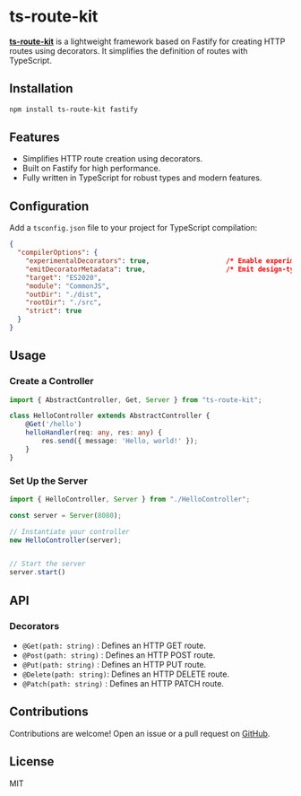 # ts-route-kit

[**ts-route-kit**](https://www.npmjs.com/package/ts-route-kit) is a lightweight framework based on Fastify for creating HTTP routes using decorators. It simplifies the definition of routes with TypeScript.


## Installation

```bash
npm install ts-route-kit fastify
```

## Features

- Simplifies HTTP route creation using decorators.
- Built on Fastify for high performance.
- Fully written in TypeScript for robust types and modern features.

## Configuration

Add a `tsconfig.json` file to your project for TypeScript compilation:

```json
{
  "compilerOptions": {
    "experimentalDecorators": true,                   /* Enable experimental support for legacy experimental decorators. */
    "emitDecoratorMetadata": true,                    /* Emit design-type metadata for decorated declarations in source files. */
    "target": "ES2020",
    "module": "CommonJS",
    "outDir": "./dist",
    "rootDir": "./src",
    "strict": true
  }
}
```

## Usage

### Create a Controller

```typescript
import { AbstractController, Get, Server } from "ts-route-kit";

class HelloController extends AbstractController {
    @Get('/hello')
    helloHandler(req: any, res: any) {
        res.send({ message: 'Hello, world!' });
    }
}
```

### Set Up the Server

```typescript
import { HelloController, Server } from "./HelloController";

const server = Server(8080);

// Instantiate your controller
new HelloController(server);


// Start the server
server.start()
```

## API

### Decorators

- `@Get(path: string)`   : Defines an HTTP GET route.
- `@Post(path: string)`  : Defines an HTTP POST route.
- `@Put(path: string)`   : Defines an HTTP PUT route.
- `@Delete(path: string)`: Defines an HTTP DELETE route.
- `@Patch(path: string)` : Defines an HTTP PATCH route.


## Contributions

Contributions are welcome! Open an issue or a pull request on [GitHub](https://github.com/Bastien2203/ts-kit-route).

## License

MIT
